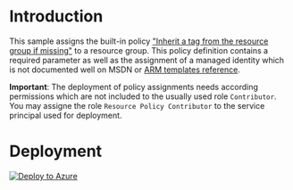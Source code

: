 ﻿# Introduction
This sample assigns the built-in policy ["Inherit a tag from the resource group if missing"](https://github.com/Azure/azure-policy/blob/master/built-in-policies/policyDefinitions/Tags/InheritTag_Add_Modify.json) to a resource group. This policy definition contains a required parameter as well as the assignment of a managed identity which is not documented well on MSDN or [ARM templates reference](https://docs.microsoft.com/en-us/azure/templates/microsoft.authorization/policyassignments).

**Important**: The deployment of policy assignments needs according permissions which are not included to the usually used role `Contributor`. You may assigne the role `Resource Policy Contributor` to the service principal used for deployment.

# Deployment
[![Deploy to Azure](https://aka.ms/deploytoazurebutton)](https://portal.azure.com/#create/Microsoft.Template/uri/https%3A%2F%2Fraw.githubusercontent.com%2Fgaraio%2FAzureRecipes%2Fmaster%2FSnippets%2FARM%2Fpolicy-assignment-to-resource-group-with-param-and-identity%2Fazuredeploy.json)